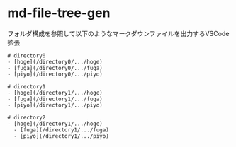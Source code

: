 # md-file-tree-gen
フォルダ構成を参照して以下のようなマークダウンファイルを出力するVSCode拡張

```
# directory0
- [hoge](/directory0/.../hoge)
- [fuga](/directory0/.../fuga)
- [piyo](/directory0/.../piyo)

# directory1
- [hoge](/directory1/.../hoge)
- [fuga](/directory1/.../fuga)
- [piyo](/directory1/.../piyo)

# directory2
- [hoge](/directory1/.../hoge)
  - [fuga](/directory1/.../fuga)
  - [piyo](/directory1/.../piyo)
```
